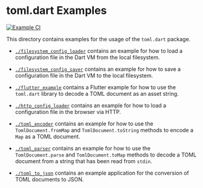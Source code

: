 # toml.dart Examples

[![Example CI](https://github.com/just95/toml.dart/workflows/Example%20CI/badge.svg?branch=main)][toml-dart/actions/example]

This directory contains examples for the usage of the `toml.dart` package.

 - [`./filesystem_config_loader`][toml-dart/example/filesystem_config_loader] contains an example for how to load a configuration file in the Dart VM from the local filesystem.

 - [`./filesystem_config_saver`][toml-dart/example/filesystem_config_saver] contains an example for how to save a configuration file in the Dart VM to the local filesystem.

 - [`./flutter_example`][toml-dart/example/flutter_example] contains a Flutter example for how to use the `toml.dart` library to decode a TOML document as an asset string.

 - [`./http_config_loader`][toml-dart/example/http_config_loader] contains an example for how to load a configuration file in the browser via HTTP.

 - [`./toml_encoder`][toml-dart/example/toml_encoder] contains an example for how to use the `TomlDocument.fromMap` and `TomlDocument.toString` methods to encode a `Map` as a TOML document.

 - [`./toml_parser`][toml-dart/example/toml_parser] contains an example for how to use the `TomlDocument.parse` and `TomlDocument.toMap` methods to decode a TOML document from a string that has been read from `stdin`.

 - [`./toml_to_json`][toml-dart/example/toml_to_json] contains an example application for the conversion of TOML documents to JSON.

[toml-dart/actions/example]:
  https://github.com/just95/toml.dart/actions?query=workflow%3A%22Example+CI%22
  "toml.dart CI Pipeline for Examples"

[toml-dart/example/filesystem_config_loader]:
  https://github.com/just95/toml.dart/tree/main/example/filesystem_config_loader
  "FilesystemConfigLoader Example | toml.dart"

[toml-dart/example/filesystem_config_saver]:
  https://github.com/just95/toml.dart/tree/main/example/filesystem_config_saver
  "Saving to Filesystem Example | toml.dart"

[toml-dart/example/flutter_example]:
  https://github.com/just95/toml.dart/tree/main/example/flutter_example
  "Flutter Example | toml.dart"

[toml-dart/example/http_config_loader]:
  https://github.com/just95/toml.dart/tree/main/example/http_config_loader
  "HttpConfigLoader Example | toml.dart"

[toml-dart/example/toml_encoder]:
  https://github.com/just95/toml.dart/tree/main/example/toml_encoder
  "TomlEncoder Example | toml.dart"

[toml-dart/example/toml_parser]:
  https://github.com/just95/toml.dart/tree/main/example/toml_parser
  "TOML Parser Example | toml.dart"

[toml-dart/example/toml_to_json]:
  https://github.com/just95/toml.dart/tree/main/example/toml_to_json
  "TOML to JSON Converter Example Application | toml.dart"
